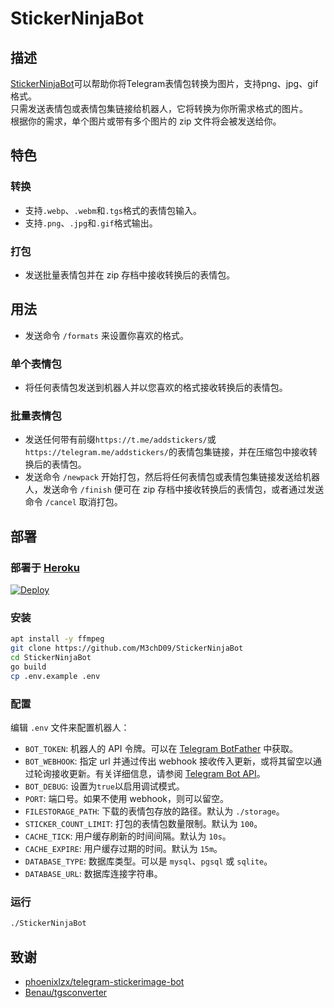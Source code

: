 # StickerNinjaBot

## 描述
[StickerNinjaBot](https://t.me/StickerNinjaBot)可以帮助你将Telegram表情包转换为图片，支持png、jpg、gif格式。  
只需发送表情包或表情包集链接给机器人，它将转换为你所需求格式的图片。  
根据你的需求，单个图片或带有多个图片的 zip 文件将会被发送给你。  

## 特色
### 转换
* 支持`.webp`、`.webm`和`.tgs`格式的表情包输入。
* 支持`.png`、`.jpg`和`.gif`格式输出。
### 打包
* 发送批量表情包并在 zip 存档中接收转换后的表情包。

## 用法
* 发送命令 `/formats` 来设置你喜欢的格式。
### 单个表情包
* 将任何表情包发送到机器人并以您喜欢的格式接收转换后的表情包。
### 批量表情包
* 发送任何带有前缀`https://t.me/addstickers/`或`https://telegram.me/addstickers/`的表情包集链接，并在压缩包中接收转换后的表情包。
* 发送命令 `/newpack` 开始打包，然后将任何表情包或表情包集链接发送给机器人，发送命令 `/finish` 便可在 zip 存档中接收转换后的表情包，或者通过发送命令 `/cancel` 取消打包。

## 部署
### 部署于 [Heroku](https://heroku.com)
[![Deploy](https://www.herokucdn.com/deploy/button.svg)](https://heroku.com/deploy)
### 安装
```bash
apt install -y ffmpeg
git clone https://github.com/M3chD09/StickerNinjaBot
cd StickerNinjaBot
go build
cp .env.example .env
```
### 配置
编辑 `.env` 文件来配置机器人：
* `BOT_TOKEN`: 机器人的 API 令牌。可以在 [Telegram BotFather](https://telegram.me/botfather) 中获取。
* `BOT_WEBHOOK`: 指定 url 并通过传出 webhook 接收传入更新，或将其留空以通过轮询接收更新。有关详细信息，请参阅 [Telegram Bot API](https://core.telegram.org/bots/api#getting-updates)。
* `BOT_DEBUG`: 设置为`true`以启用调试模式。
* `PORT`: 端口号。如果不使用 webhook，则可以留空。
* `FILESTORAGE_PATH`: 下载的表情包存放的路径。默认为 `./storage`。
* `STICKER_COUNT_LIMIT`: 打包的表情包数量限制。默认为 `100`。
* `CACHE_TICK`: 用户缓存刷新的时间间隔。默认为 `10s`。
* `CACHE_EXPIRE`: 用户缓存过期的时间。默认为 `15m`。
* `DATABASE_TYPE`: 数据库类型。可以是 `mysql`、`pgsql` 或 `sqlite`。
* `DATABASE_URL`: 数据库连接字符串。
### 运行
```bash
./StickerNinjaBot
```

## 致谢
* [phoenixlzx/telegram-stickerimage-bot](https://github.com/phoenixlzx/telegram-stickerimage-bot)
* [Benau/tgsconverter](https://github.com/Benau/tgsconverter)
